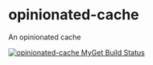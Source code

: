 opinionated-cache
=================

An opinionated cache

[![opinionated-cache MyGet Build Status](https://www.myget.org/BuildSource/Badge/opinionated-cache?identifier=7067f82c-0d7b-4440-aef6-4650fd8e9e04)](https://www.myget.org/)
